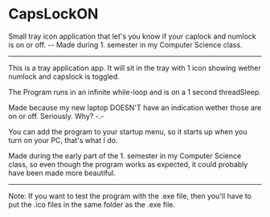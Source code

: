 # CapsLockON
Small tray icon application that let's you know if your caplock and numlock is on or off. -- 
Made during 1. semester in my Computer Science class.

______________________________________
This is a tray application app.
It will sit in the tray with 1 icon showing wether numlock and capslock is toggled.

The Program runs in an infinite while-loop and is on a 1 second threadSleep.

Made because my new laptop DOESN'T have an indication wether those are on or off. Seriously. Why? -.-

You can add the program to your startup menu, so it starts up when you turn on your PC, that's what I do.

Made during the early part of the 1. semester in my Computer Science class, so even though the program works as expected,
it could probably have been made more beautiful.
______________________________________

Note: If you want to test the program with the .exe file, then you'll have to put the .ico files in the same folder as the
.exe file.
